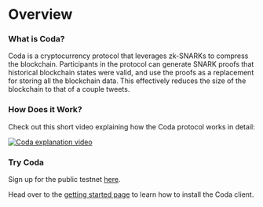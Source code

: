 # Overview

### What is Coda?

Coda is a cryptocurrency protocol that leverages zk-SNARKs to compress the blockchain. Participants in the protocol can generate SNARK proofs that historical blockchain states were valid, and use the proofs as a replacement for storing all the blockchain data. This effectively reduces the size of the blockchain to that of a couple tweets.

### How Does it Work?

Check out this short video explaining how the Coda protocol works in detail:

[![Coda explanation video](https://img.youtube.com/vi/eWVGATxEB6M/0.jpg)](https://www.youtube.com/watch?v=eWVGATxEB6M)

### Try Coda

Sign up for the public testnet [here](https://bit.ly/TestnetForm).

Head over to the [getting started page](getting-started) to learn how to install the Coda client.

